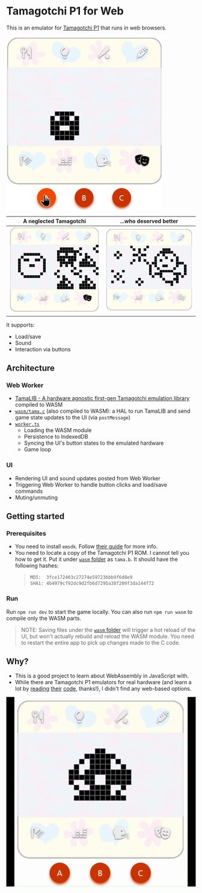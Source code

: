 # Tamagotchi P1 for Web

This is an emulator for [Tamagotchi P1](<https://tamagotchi.fandom.com/wiki/Tamagotchi_(1996_Pet)>) that runs in web browsers.

![Feeding](static/feed.gif?raw=true)

| A neglected Tamagotchi                                   | ...who deserved better                 |
| -------------------------------------------------------- | -------------------------------------- |
| ![A neglected Tamagotchi](static/neglected.png?raw=true) | ![An angel](static/angel.png?raw=true) |

It supports:

- Load/save
- Sound
- Interaction via buttons

## Architecture

### Web Worker

- [TamaLIB - A hardware agnostic first-gen Tamagotchi emulation library](https://github.com/jcrona/tamalib/) compiled to WASM
- [`wasm/tama.c`](src/wasm/tama.c) (also compiled to WASM): a HAL to run TamaLIB and send game state updates to the UI (via `postMessage`)
- [`worker.ts`](src/worker.ts)
  - Loading the WASM module
  - Persistence to IndexedDB
  - Syncing the UI's button states to the emulated hardware
  - Game loop

### UI

- Rendering UI and sound updates posted from Web Worker
- Triggering Web Worker to handle button clicks and load/save commands
- Muting/unmuting

## Getting started

### Prerequisites

- You need to install `emsdk`. Follow [their guide](https://emscripten.org/docs/getting_started/downloads.html#installation-instructions-using-the-emsdk-recommended) for more info.
- You need to locate a copy of the Tamagotchi P1 ROM. I cannot tell you how to get it. Put it under [`wasm` folder](src/wasm) as `tama.b`. It should have the following hashes:
  > ```
  > MD5:  3fce172403c27274e59723bbb9f6d8e9
  > SHA1: 4b4979cf92dc9d2fb6d7295a38f209f3da144f72
  > ```

### Run

Run `npm run dev` to start the game locally. You can also run `npm run wasm` to compile only the WASM parts.

> NOTE: Saving files under the [`wasm` folder](src/wasm) will trigger a hot reload of the UI, but won't actually rebuild and reload the WASM module. You need to restart the entire app to pick up changes made to the C code.

## Why?

- This is a good project to learn about WebAssembly in JavaScript with.
- While there are Tamagotchi P1 emulators for real hardware (and learn a lot by [reading](https://github.com/ericlewis/playdate-tamagotchi) [their](https://github.com/GaryZ88/ArduinoGotchi) [code](https://github.com/GMMan/flipperzero-tamagotch-p1), thanks!), I didn't find any web-based options.

![Screencast](static/initial.gif?raw=true)
